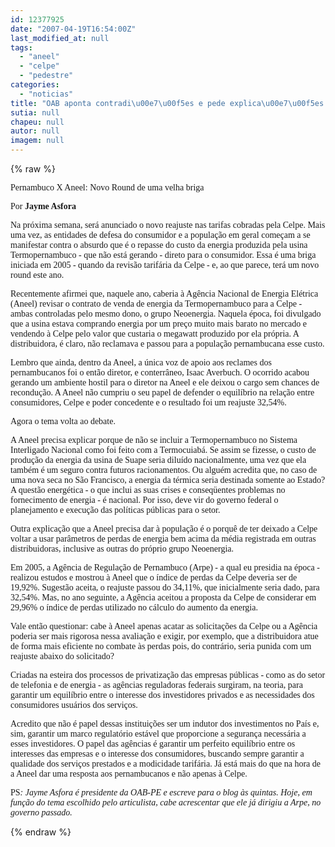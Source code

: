 ```yaml
---
id: 12377925
date: "2007-04-19T16:54:00Z"
last_modified_at: null
tags:
  - "aneel"
  - "celpe"
  - "pedestre"
categories:
  - "noticias"
title: "OAB aponta contradi\u00e7\u00f5es e pede explica\u00e7\u00f5es p\u00fablicas a Aneel sobre Celpe"
sutia: null
chapeu: null
autor: null
imagem: null
---
```

{% raw %}
<p><P><FONT face=Verdana>Pernambuco X Aneel: Novo Round de uma velha briga</FONT></P></p>
<p><P><FONT face=Verdana>Por <STRONG>Jayme Asfora</STRONG></FONT></P></p>
<p><P><FONT face=Verdana>Na próxima semana, será anunciado o novo reajuste nas tarifas cobradas pela Celpe. Mais uma vez, as entidades de defesa do consumidor e a população em geral começam a se manifestar contra o absurdo que é o repasse do custo da energia produzida pela usina Termopernambuco - que não está gerando - direto para o consumidor. Essa é uma briga iniciada em 2005 - quando da revisão tarifária da Celpe - e, ao que parece, terá um novo round este ano.</FONT></P></p>
<p><P><FONT face=Verdana>Recentemente afirmei que, naquele ano, caberia à Agência Nacional de Energia Elétrica (Aneel) revisar o contrato de venda de energia da Termopernambuco para a Celpe - ambas controladas pelo mesmo dono, o grupo Neoenergia. Naquela época, foi divulgado que a usina estava comprando energia por um preço muito mais barato no mercado e vendendo à Celpe pelo valor que custaria o megawatt produzido por ela própria. A distribuidora, é claro, não reclamava e passou para a população pernambucana esse custo.</FONT></P></p>
<p><P><FONT face=Verdana>Lembro que ainda, dentro da Aneel, a única voz de apoio aos reclames dos pernambucanos foi o então diretor, e conterrâneo, Isaac Averbuch. O ocorrido acabou gerando um ambiente hostil para o diretor na Aneel e ele deixou o cargo sem chances de recondução. A Aneel não cumpriu o seu papel de defender o equilíbrio na relação entre consumidores, Celpe e poder concedente e o resultado foi um reajuste 32,54%.</FONT></P></p>
<p><P><FONT face=Verdana>Agora o tema volta ao debate. </FONT></P></p>
<p><P><FONT face=Verdana>A Aneel precisa explicar porque de não se incluir a Termopernambuco no Sistema Interligado Nacional como foi feito com a Termocuiabá. Se assim se fizesse, o custo de produção da energia da usina de Suape seria diluído nacionalmente, uma vez que ela também é um seguro contra futuros racionamentos. Ou alguém acredita que, no caso de uma nova seca no São Francisco, a energia da térmica seria destinada somente ao Estado? A questão energética - o que inclui as suas crises e conseqüentes problemas no fornecimento de energia - é nacional. Por isso, deve vir do governo federal o planejamento e execução das políticas públicas para o setor.</FONT></P></p>
<p><P><FONT face=Verdana>Outra explicação que a Aneel precisa dar à população é o porquê de ter deixado a Celpe voltar a usar parâmetros de perdas de energia bem acima da média registrada em outras distribuidoras, inclusive as outras do próprio grupo Neoenergia. </FONT></P></p>
<p><P><FONT face=Verdana>Em 2005, a Agência de Regulação de Pernambuco (Arpe) - a qual eu presidia na época - realizou estudos e mostrou à Aneel que o índice de perdas da Celpe deveria ser de 19,92%. Sugestão aceita, o reajuste passou do 34,11%, que inicialmente seria dado, para 32,54%. Mas, no ano seguinte, a Agência aceitou a proposta da Celpe de considerar em 29,96% o índice de perdas utilizado no cálculo do aumento da energia.</FONT></P></p>
<p><P><FONT face=Verdana>Vale então questionar: cabe à Aneel apenas acatar as solicitações da Celpe ou a Agência poderia ser mais rigorosa nessa avaliação e exigir, por exemplo, que a distribuidora atue de forma mais eficiente no combate às perdas pois, do contrário, seria punida com um reajuste abaixo do solicitado? </FONT></P></p>
<p><P><FONT face=Verdana>Criadas na esteira dos processos de privatização das empresas públicas - como as do setor de telefonia e de energia - as agências reguladoras federais surgiram, na teoria, para garantir um equilíbrio entre o interesse dos investidores privados e as necessidades dos consumidores usuários dos serviços.</FONT></P></p>
<p><P><FONT face=Verdana>Acredito que não é papel dessas instituições ser um indutor dos investimentos no País e, sim, garantir um marco regulatório estável que proporcione a segurança necessária a esses investidores. O papel das agências é garantir um perfeito equilíbrio entre os interesses das empresas e o interesse dos consumidores, buscando sempre garantir a qualidade dos serviços prestados e a modicidade tarifária. Já está mais do que na hora de a Aneel dar uma resposta aos pernambucanos e não apenas à Celpe.</FONT></P></p>
<p><P><FONT face=Verdana>PS<EM>: Jayme Asfora é presidente da OAB-PE e escreve para o blog às quintas. Hoje, em função do tema escolhido pelo articulista, cabe acrescentar que ele já dirigiu a Arpe, no governo passado.<BR></EM></FONT></P> </p>
{% endraw %}